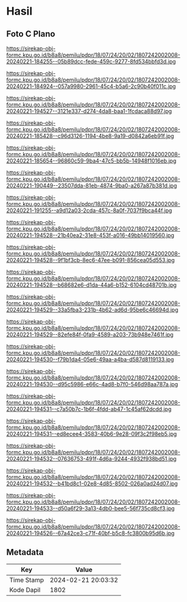 # Hasil

## Foto C Plano

https://sirekap-obj-formc.kpu.go.id/b8a8/pemilu/pdpr/18/07/24/20/02/1807242002008-20240221-184255--05b89dcc-fede-459c-9277-8fd534bbfd3d.jpg

https://sirekap-obj-formc.kpu.go.id/b8a8/pemilu/pdpr/18/07/24/20/02/1807242002008-20240221-184924--057a9980-2961-45c4-b5a6-2c90b40f011c.jpg

https://sirekap-obj-formc.kpu.go.id/b8a8/pemilu/pdpr/18/07/24/20/02/1807242002008-20240221-194527--3121e337-d274-4da8-baa1-1fcdaca88d97.jpg

https://sirekap-obj-formc.kpu.go.id/b8a8/pemilu/pdpr/18/07/24/20/02/1807242002008-20240221-185428--c96d3126-1194-4be8-9a19-d0842a6eb91f.jpg

https://sirekap-obj-formc.kpu.go.id/b8a8/pemilu/pdpr/18/07/24/20/02/1807242002008-20240221-185654--96860c59-9ba4-47c5-bb5b-14948f1016eb.jpg

https://sirekap-obj-formc.kpu.go.id/b8a8/pemilu/pdpr/18/07/24/20/02/1807242002008-20240221-190449--23507dda-81eb-4874-9ba0-a267a87b381d.jpg

https://sirekap-obj-formc.kpu.go.id/b8a8/pemilu/pdpr/18/07/24/20/02/1807242002008-20240221-191255--a9d12a03-2cda-457c-8a0f-7037f9bca44f.jpg

https://sirekap-obj-formc.kpu.go.id/b8a8/pemilu/pdpr/18/07/24/20/02/1807242002008-20240221-194528--21b40ea2-31e8-453f-a016-49bb14019560.jpg

https://sirekap-obj-formc.kpu.go.id/b8a8/pemilu/pdpr/18/07/24/20/02/1807242002008-20240221-194528--9f1bf3cb-8ec6-47ee-b091-856cea05d553.jpg

https://sirekap-obj-formc.kpu.go.id/b8a8/pemilu/pdpr/18/07/24/20/02/1807242002008-20240221-194528--b68682e6-d1da-44a6-b152-6104cd48701b.jpg

https://sirekap-obj-formc.kpu.go.id/b8a8/pemilu/pdpr/18/07/24/20/02/1807242002008-20240221-194529--33a5fba3-231b-4b62-ad6d-95be6c46694d.jpg

https://sirekap-obj-formc.kpu.go.id/b8a8/pemilu/pdpr/18/07/24/20/02/1807242002008-20240221-194529--82efe84f-0fa9-4589-a203-73b948e7461f.jpg

https://sirekap-obj-formc.kpu.go.id/b8a8/pemilu/pdpr/18/07/24/20/02/1807242002008-20240221-194530--f79b1da4-05e6-49aa-a4ba-d587d8119133.jpg

https://sirekap-obj-formc.kpu.go.id/b8a8/pemilu/pdpr/18/07/24/20/02/1807242002008-20240221-194530--d95c5986-e66c-4ad8-b7f0-546d98aa787a.jpg

https://sirekap-obj-formc.kpu.go.id/b8a8/pemilu/pdpr/18/07/24/20/02/1807242002008-20240221-194531--c7a50b7c-1b6f-4fdd-ab47-1c45af62dcdd.jpg

https://sirekap-obj-formc.kpu.go.id/b8a8/pemilu/pdpr/18/07/24/20/02/1807242002008-20240221-194531--ed8ecee4-3583-40b6-9e28-09f3c2f98eb5.jpg

https://sirekap-obj-formc.kpu.go.id/b8a8/pemilu/pdpr/18/07/24/20/02/1807242002008-20240221-194532--07636753-491f-4d6a-9244-4932f938bd51.jpg

https://sirekap-obj-formc.kpu.go.id/b8a8/pemilu/pdpr/18/07/24/20/02/1807242002008-20240221-194532--b41bd8c1-02e8-4d85-8502-026a0ad24d07.jpg

https://sirekap-obj-formc.kpu.go.id/b8a8/pemilu/pdpr/18/07/24/20/02/1807242002008-20240221-194533--d50a6f29-3a13-4db0-bee5-56f735cd8cf3.jpg

https://sirekap-obj-formc.kpu.go.id/b8a8/pemilu/pdpr/18/07/24/20/02/1807242002008-20240221-194526--67a42ce3-c71f-40bf-b5c8-fc3800b95d6b.jpg


## Metadata

| Key        | Value               |
| ---------- | ------------------- |
| Time Stamp | 2024-02-21 20:03:32 |
| Kode Dapil | 1802                |



